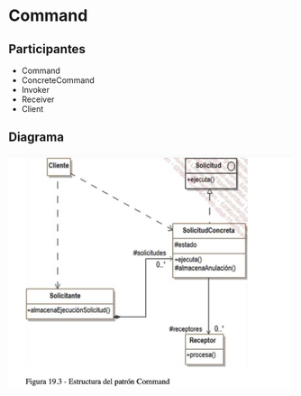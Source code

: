 # Command
## Participantes
* Command
* ConcreteCommand
* Invoker
* Receiver
* Client

## Diagrama
![Command](diagrama/command.png)